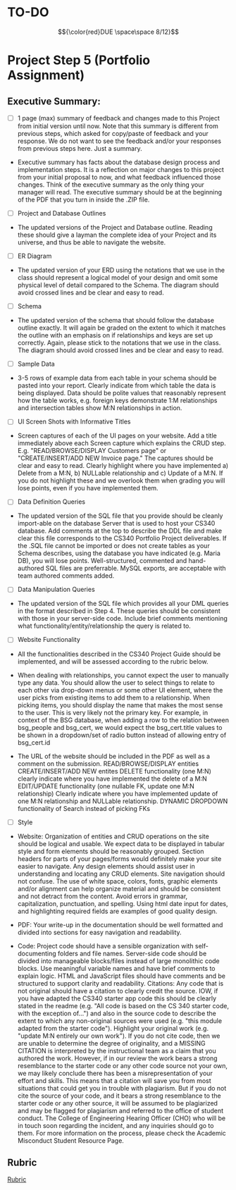 # TO-DO 
$${\color{red}DUE \space\space 8/12}$$
# Project Step 5 (Portfolio Assignment)

## Executive Summary:

- [ ] 1 page (max) summary of feedback and changes made to this Project from initial version until now.
Note that this summary is different from previous steps, which asked for copy/paste of feedback and your response. We do not want to see the feedback and/or your responses from previous steps here. Just a summary.  

-   Executive summary has facts about the database design process and implementation steps. It is a reflection on major changes to this project from your initial proposal to now, and what feedback influenced those changes.  Think of the executive summary as the only thing your manager will read.
The executive summary should be at the beginning of the PDF that you turn in inside the .ZIP file.

- [ ] Project and Database Outlines

-   The updated versions of the Project and Database outline. Reading these should give a layman the complete idea of your Project and its universe, and thus be able to navigate the website.

- [ ] ER Diagram

-   The updated version of your ERD using the notations that we use in the class should represent a logical model of your design and omit some physical level of detail compared to the Schema. The diagram should avoid crossed lines and be clear and easy to read.


- [ ] Schema 

-   The updated version of the schema that should follow the database outline exactly. It will again be graded on the extent to which it matches the outline with an emphasis on if relationships and keys are set up correctly. Again, please stick to the notations that we use in the class. The diagram should avoid crossed lines and be clear and easy to read. 

- [ ] Sample Data

-   3-5 rows of example data from each table in your schema should be pasted into your report. Clearly indicate from which table the data is being displayed. Data should be polite values that reasonably represent how the table works, e.g. foreign keys demonstrate 1:M relationships and intersection tables show M:N relationships in action.  

- [ ] UI Screen Shots with Informative Titles

-   Screen captures of each of the UI pages on your website. Add a title immediately above each Screen capture which explains the CRUD step. E.g. "READ/BROWSE/DISPLAY Customers page" or "CREATE/INSERT/ADD NEW Invoice page." The captures should be clear and easy to read. Clearly highlight where you have implemented a) Delete from a M:N, b) NULLable relationship and c) Update of a M:N. If you do not highlight these and we overlook them when grading you will lose points, even if you have implemented them. 

- [ ] Data Definition Queries

-   The updated version of the SQL file that you provide should be cleanly import-able on the database Server that is used to host your CS340 database. Add comments at the top to describe the DDL file and make clear this file corresponds to the CS340 Portfolio Project deliverables. If the .SQL file cannot be imported or does not create tables as your Schema describes, using the database you have indicated (e.g. Maria DB), you will lose points. Well-structured, commented and hand-authored SQL files are preferrable. MySQL exports, are acceptable with team authored comments added. 

- [ ] Data Manipulation Queries


-   The updated version of the SQL file which provides all your DML queries in the format described in Step 4. These queries should be consistent with those in your server-side code. Include brief comments mentioning what functionality/entity/relationship the query is related to.

- [ ] Website Functionality

-   All the functionalities described in the CS340 Project Guide should be implemented, and will be assessed according to the rubric below.

-   When dealing with relationships, you cannot expect the user to manually type any data. You should allow the user to select things to relate to each other via drop-down menus or some other UI element, where the user picks from existing items to add them to a relationship. When picking items, you should display the name that makes the most sense to the user. This is very likely not the primary key. For example, in context of the BSG database, when adding a row to the relation between bsg_people and bsg_cert, we would expect the bsg_cert.title values to be shown in a dropdown/set of radio button instead of allowing entry of bsg_cert.id

-   The URL of the website should be included in the PDF as well as a comment on the submission.
READ/BROWSE/DISPLAY entities
CREATE/INSERT/ADD NEW entites
DELETE functionality (one M:N) clearly indicate where you have implemented the delete of a M:N
EDIT/UPDATE functionality (one nullable FK, update one M:N relationship) Clearly indicate where you have implemented update of one M:N relationship and NULLable relationship.
DYNAMIC DROPDOWN functionality of Search instead of picking FKs

- [ ] Style

-   Website: Organization of entities and CRUD operations on the site should be logical and usable. We expect data to be displayed in tabular style and form elements should be reasonably grouped. Section headers for parts of your pages/forms would definitely make your site easier to navigate. Any design elements should assist user in understanding and locating any CRUD elements. Site navigation should not confuse. The use of white space, colors, fonts, graphic elements and/or alignment can help organize material and should be consistent and not detract from the content. Avoid errors in grammar, capitalization, punctuation, and spelling. Using html date input for dates, and highlighting required fields are examples of good quality design. 

-   PDF: Your write-up in the documentation should be well formatted and divided into sections for easy navigation and readability.

-   Code: Project code should have a sensible organization with self-documenting folders and file names. Server-side code should be divided into manageable blocks/files instead of large monolithic code blocks.  Use meaningful variable names and have brief comments to explain logic.  HTML and JavaScript files should have comments and be structured to support clarity and readability.
Citations: Any code that is not original should have a citation to clearly credit the source. IOW, if you have adapted the CS340 starter app code this should be clearly stated in the readme (e.g. "All code is based on the CS 340 starter code, with the exception of...") and also in the source code to describe the extent to which any non-original sources were used (e.g. "this module adapted from the starter code"). Highlight your original work (e.g. "update M:N entirely our own work"). If you do not cite code, then we are unable to determine the degree of originality, and a MISSING CITATION is interpreted by the instructional team as a claim that you authored the work. However, if in our review the work bears a strong resemblance to the starter code or any other code source not your own, we may likely conclude there has been a misrepresentation of your effort and skills. This means that a citation will save you from most situations that could get you in trouble with plagiarism. But if you do not cite the source of your code, and it bears a strong resemblance to the starter code or any other source, it will be assumed to be plagiarized and may be flagged for plagiarism and referred to the office of student conduct. The College of Engineering Hearing Officer (CHO) who will be in touch soon regarding the incident, and any inquiries should go to them. For more information on the process, please check the Academic Misconduct Student Resource Page. 

## Rubric

[Rubric](https://canvas.oregonstate.edu/courses/1967354/assignments/9690219)